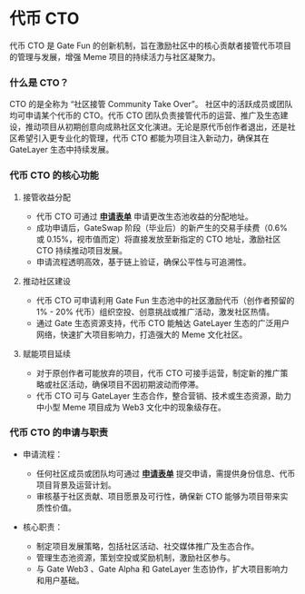 # 代币 CTO

代币 CTO 是 Gate Fun 的创新机制，旨在激励社区中的核心贡献者接管代币项目的管理与发展，增强 Meme 项目的持续活力与社区凝聚力。



### 什么是 CTO？

CTO 的是全称为  “社区接管 Community Take Over”。 社区中的活跃成员或团队均可申请某个代币的 CTO。代币 CTO 团队负责接管代币的运营、推广及生态建设，推动项目从初期创意向成熟社区文化演进。无论是原代币创作者退出，还是社区希望引入更专业化的管理，代币 CTO 都能为项目注入新动力，确保其在 GateLayer 生态中持续发展。



### 代币 **CTO 的核心功能**



1.  接管收益分配

    * 代币 CTO 可通过 [**申请表单**](https://docs.google.com/forms/d/e/1FAIpQLSdeSu8Bo3amonra4QjNRIRBn_7OBsnX3luocqPdQ8kz4GBMow/viewform) 申请更改生态池收益的分配地址。
    * 成功申请后，GateSwap 阶段（毕业后）的新产生的交易手续费（0.6% 或 0.15%，视市值而定）将直接发放至新指定的 CTO 地址，激励社区 CTO 持续推动项目发展。
    * 申请流程透明高效，基于链上验证，确保公平性与可追溯性。


2.  推动社区建设

    * 代币 CTO 可申请利用 Gate Fun 生态池中的社区激励代币（创作者预留的 1% - 20% 代币）组织空投、创意挑战或推广活动，激发社区热情。
    * 通过 Gate 生态资源支持，代币 CTO 能触达 GateLayer 生态的广泛用户网络，快速扩大项目影响力，打造强大的 Meme 文化社区。


3.  赋能项目延续

    * 对于原创作者可能放弃的项目，代币 CTO 可接手运营，制定新的推广策略或社区活动，确保项目不因初期波动而停滞。
    * 代币 CTO 可与 GateLayer 生态合作，整合营销、技术或生态资源，助力中小型 Meme 项目成为 Web3 文化中的现象级存在。



### 代币 CTO 的申请与职责



*   申请流程：

    * 任何社区成员或团队均可通过 [**申请表单**](https://docs.google.com/forms/d/e/1FAIpQLSdeSu8Bo3amonra4QjNRIRBn_7OBsnX3luocqPdQ8kz4GBMow/viewform) 提交申请，需提供身份信息、代币项目背景及运营计划。
    * 审核基于社区贡献、项目愿景及可行性，确保新 CTO 能够为项目带来实质性价值。


* 核心职责：
  * 制定项目发展策略，包括社区活动、社交媒体推广及生态合作。
  * 管理生态池资源，策划空投或奖励机制，激励社区参与。
  * 与 Gate Web3 、Gate Alpha 和 GateLayer 生态协作，扩大项目影响力和用户基础。

